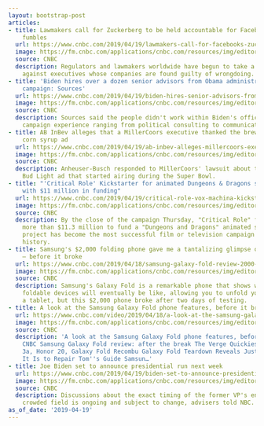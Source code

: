 ```yaml
---
layout: bootstrap-post
articles:
- title: Lawmakers call for Zuckerberg to be held accountable for Facebook's privacy
    fumbles
  url: https://www.cnbc.com/2019/04/19/lawmakers-call-for-facebooks-zuckerberg-to-be-held-accountable.html
  image: https://fm.cnbc.com/applications/cnbc.com/resources/img/editorial/2018/04/24/105155377-GettyImages-945079632.1910x1000.jpg
  source: CNBC
  description: Regulators and lawmakers worldwide have begun to take a firmer stance
    against executives whose companies are found guilty of wrongdoing.
- title: 'Biden hires over a dozen senior advisors from Obama administration for 2020
    campaign: Sources'
  url: https://www.cnbc.com/2019/04/19/biden-hires-senior-advisors-from-obama-admin-for-2020-campaign.html
  image: https://fm.cnbc.com/applications/cnbc.com/resources/img/editorial/2019/03/27/105817498-1553702906720gettyimages-1131077254.1910x1000.jpg
  source: CNBC
  description: Sources said the people didn't work within Biden's office, but have
    campaign experience ranging from political consulting to communications.
- title: AB InBev alleges that a MillerCoors executive thanked the brewer for its
    corn syrup ad
  url: https://www.cnbc.com/2019/04/19/ab-inbev-alleges-millercoors-exec-thanked-the-brewer-for-corn-syrup-ad.html
  image: https://fm.cnbc.com/applications/cnbc.com/resources/img/editorial/2019/02/04/105718899-1549311348875preview.1910x1000.jpg
  source: CNBC
  description: Anheuser-Busch responded to MillerCoors' lawsuit about the controversial
    Bud Light ad that started airing during the Super Bowl.
- title: "'Critical Role' Kickstarter for animated Dungeons & Dragons special ends
    with $11 million in funding"
  url: https://www.cnbc.com/2019/04/19/critical-role-vox-machina-kickstarter-ends-with-11-million-in-funding.html
  image: https://fm.cnbc.com/applications/cnbc.com/resources/img/editorial/2019/03/07/105780302-1551969007747critical.1910x1000.jpg
  source: CNBC
  description: By the close of the campaign Thursday, "Critical Role" fans had raised
    more than $11.3 million to fund a "Dungeons and Dragons" animated series. The
    project has become the most successful film or television campaign in Kickstarter
    history.
- title: Samsung's $2,000 folding phone gave me a tantalizing glimpse of the future
    — before it broke
  url: https://www.cnbc.com/2019/04/18/samsung-galaxy-fold-review-2000-early-adopters-only-it-broke.html
  image: https://fm.cnbc.com/applications/cnbc.com/resources/img/editorial/2019/04/17/105857169-1555510389367galaxy-fold-6.1910x1000.jpg
  source: CNBC
  description: Samsung's Galaxy Fold is a remarkable phone that shows what future
    foldable devices will eventually be like, allowing you to unfold your phone into
    a tablet, but this $2,000 phone broke after two days of testing.
- title: A look at the Samsung Galaxy Fold phone features, before it broke - CNBC
  url: https://www.cnbc.com/video/2019/04/18/a-look-at-the-samsung-galaxy-fold-phone-features-before-it-broke.html
  image: https://fm.cnbc.com/applications/cnbc.com/resources/img/editorial/2019/04/18/105860689-1555618398470dotcom2.00_00_28_08.still002.600x400.jpg
  source: CNBC
  description: 'A look at the Samsung Galaxy Fold phone features, before it broke
    CNBC Samsung Galaxy Fold review: after the break The Verge Quickies Ep29 | Pixel
    3a, Honor 20, Galaxy Fold Recombu Galaxy Fold Teardown Reveals Just How Tough
    It Is to Repair Tom''s Guide Samsun…'
- title: Joe Biden set to announce presidential run next week
  url: https://www.cnbc.com/2019/04/19/biden-set-to-announce-presidential-run-next-week.html
  image: https://fm.cnbc.com/applications/cnbc.com/resources/img/editorial/2019/03/12/105788779-1552398562987ap_19059839365014.1910x1000.jpg
  source: CNBC
  description: Discussions about the exact timing of the former VP's entry in the
    crowded field is ongoing and subject to change, advisers told NBC.
as_of_date: '2019-04-19'
---
```


